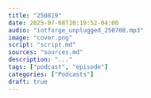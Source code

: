 ```yaml
---
title: "250819"
date: 2025-07-08T10:19:52-04:00
audio: "iotforge_unplugged_250708.mp3"
image: "cover.png"
script: "script.md"
sources: "sources.md"
description: "..."
tags: ["podcast", "episode"]
categories: ["Podcasts"]
draft: true
---
```

